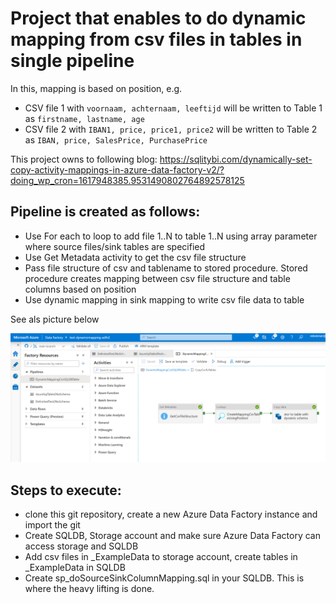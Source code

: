# Project that enables to do dynamic mapping from csv files in tables in single pipeline

In this, mapping is based on position, e.g.

- CSV file 1 with ```voornaam, achternaam, leeftijd``` will be written to Table 1 as ```firstname, lastname, age```
- CSV file 2 with ```IBAN1, price, price1, price2``` will be written to Table 2 as ```IBAN, price, SalesPrice, PurchasePrice```

This project owns to following blog: https://sqlitybi.com/dynamically-set-copy-activity-mappings-in-azure-data-factory-v2/?doing_wp_cron=1617948385.9531490802764892578125

## Pipeline is created as follows:
- Use For each to loop to add file 1..N to table 1..N using array parameter where source files/sink tables are specified 
- Use Get Metadata activity to get the csv file structure
- Pass file structure of csv and tablename to stored procedure. Stored procedure creates mapping between csv file structure and table columns based on position
- Use dynamic mapping in sink mapping to write csv file data to table

See als picture below

![pipeline](_ExampleData/dynamicmappingpipeline.png)

## Steps to execute:
- clone this git repository, create a new Azure Data Factory instance and import the git
- Create SQLDB, Storage account and make sure Azure Data Factory can access storage and SQLDB
- Add csv files in _ExampleData to storage account, create tables in _ExampleData in SQLDB
- Create sp_doSourceSinkColumnMapping.sql in your SQLDB. This is where the heavy lifting is done.
